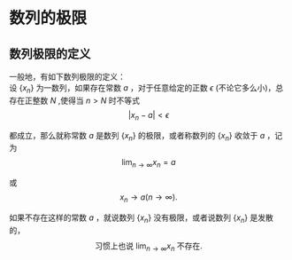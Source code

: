 # 数列的极限

## 数列极限的定义

一般地，有如下数列极限的定义：  
设 $\{x_n\}$ 为一数列，如果存在常数 $a$ ，对于任意给定的正数 $\epsilon$ (不论它多么小)，总存在正整数 $N$ ,使得当 $n \gt N$ 时不等式
$$
|x_n - a| \lt \epsilon 
$$

都成立，那么就称常数 $a$ 是数列 $\{x_n\}$ 的极限，或者称数列的 $\{x_n\}$ 收敛于 $a$ ，记为
$$
\lim _{n \rightarrow \infty} x_n=a
$$

或
$$
x_n \to a (n \to \infty).
$$

如果不存在这样的常数 $a$ ，就说数列 $\{x_n\}$ 没有极限，或者说数列 $\{x_n\}$ 是发散的，
$$\text { 习惯上也说 } \lim _{n \rightarrow \infty} x_n \text { 不存在. }$$

